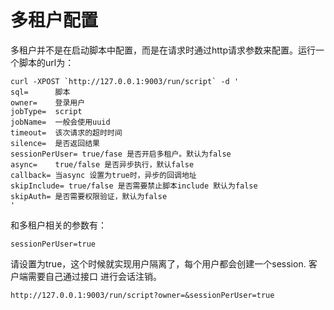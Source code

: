 # 多租户配置

多租户并不是在启动脚本中配置，而是在请求时通过http请求参数来配置。运行一个脚本的url为：

```shell
curl -XPOST `http://127.0.0.1:9003/run/script` -d '
sql=      脚本
owner=    登录用户
jobType=  script
jobName=  一般会使用uuid
timeout=  该次请求的超时时间
silence=  是否返回结果
sessionPerUser= true/fase 是否开启多租户。默认为false
async=    true/false 是否异步执行，默认false
callback= 当async 设置为true时，异步的回调地址
skipInclude= true/false 是否需要禁止脚本include 默认为false
skipAuth= 是否需要权限验证，默认为false 
'
```

和多租户相关的参数有：

```
sessionPerUser=true
```

请设置为true，这个时候就实现用户隔离了，每个用户都会创建一个session. 客户端需要自己通过接口
进行会话注销。

```
http://127.0.0.1:9003/run/script?owner=&sessionPerUser=true
```


